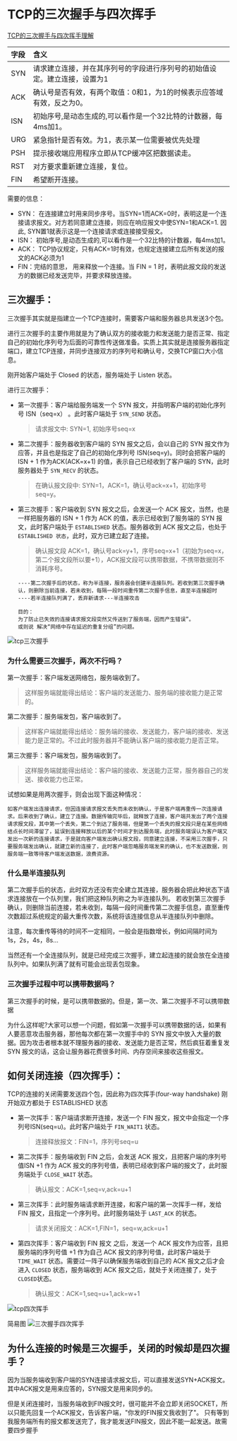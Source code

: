 # TCP的三次握手与四次挥手
[](https://zhuanlan.zhihu.com/p/86426969)
[TCP的三次握手与四次挥手理解](https://blog.csdn.net/qq_38950316/article/details/81087809)

| 字段| 	含义
|:--|:--
| SYN	| 请求建立连接，并在其序列号的字段进行序列号的初始值设定。建立连接，设置为1
| ACK	| 确认号是否有效，有两个取值：0和1，为1的时候表示应答域有效，反之为0。
| ISN	| 初始序号,是动态生成的,可以看作是一个32比特的计数器，每4ms加1。
| URG	| 紧急指针是否有效。为1，表示某一位需要被优先处理
| PSH	| 提示接收端应用程序立即从TCP缓冲区把数据读走。
| RST	| 对方要求重新建立连接，复位。
| FIN	| 希望断开连接。


需要的信息：
* SYN： 在连接建立时用来同步序号。当SYN=1而ACK=0时，表明这是一个连接请求报文。对方若同意建立连接，则应在响应报文中使SYN=1和ACK=1. 因此, SYN置1就表示这是一个连接请求或连接接受报文。
* ISN： 初始序号,是动态生成的,可以看作是一个32比特的计数器，每4ms加1。
* ACK： TCP协议规定，只有ACK=1时有效，也规定连接建立后所有发送的报文的ACK必须为1
* FIN：完结的意思， 用来释放一个连接。当 FIN = 1 时，表明此报文段的发送方的数据已经发送完毕，并要求释放连接。

## 三次握手：
三次握手其实就是指建立一个TCP连接时，需要客户端和服务器总共发送3个包。

进行三次握手的主要作用就是为了确认双方的接收能力和发送能力是否正常、指定自己的初始化序列号为后面的可靠性传送做准备。实质上其实就是连接服务器指定端口，建立TCP连接，并同步连接双方的序列号和确认号，交换TCP窗口大小信息。

刚开始客户端处于 Closed 的状态，服务端处于 Listen 状态。

进行三次握手：
* 第一次握手：客户端给服务端发一个 SYN 报文，并指明客户端的初始化序列号 ISN（seq=x） 。此时客户端处于 `SYN_SEND` 状态。
  >请求报文中: SYN=1, 初始序号seq=x

* 第二次握手：服务器收到客户端的 SYN 报文之后，会以自己的 SYN 报文作为应答，并且也是指定了自己的初始化序列号 ISN(seq=y)。同时会把客户端的 ISN + 1 作为ACK(ACK=x+1) 的值，表示自己已经收到了客户端的 SYN，此时服务器处于 `SYN_RECV` 的状态。
  >在确认报文段中: SYN=1，ACK=1，确认号ack=x+1，初始序号seq=y。


* 第三次握手：客户端收到 SYN 报文之后，会发送一个 ACK 报文，当然，也是一样把服务器的 ISN + 1 作为 ACK 的值，表示已经收到了服务端的 SYN 报文，此时客户端处于 `ESTABLISHED` 状态。服务器收到 ACK 报文之后，也处于 `ESTABLISHED 状态`，此时，双方已建立起了连接。
  >确认报文段 ACK=1，确认号ack=y+1，序号seq=x+1（初始为seq=x，第二个报文段所以要+1），ACK报文段可以携带数据，不携带数据则不消耗序号。

  >
      ----第二次握手后的状态，称为半连接，服务器会创建半连接队列。若收到第三次握手确认，则删除当前连接，若未收到，每隔一段时间重传第二次握手信息，直至半连接超时
      ----若半连接队列满了，丢弃新请求---半连接攻击

      目的：
      为了防止已失效的连接请求报文段突然又传送到了服务端，因而产生错误”。
      或则说 解决“网络中存在延迟的重复分组”的问题。

![tcp三次握手](/img/HTTP/tcp三次握手.png)

### 为什么需要三次握手，两次不行吗？
第一次握手：客户端发送网络包，服务端收到了。
>这样服务端就能得出结论：客户端的发送能力、服务端的接收能力是正常的。

第二次握手：服务端发包，客户端收到了。
>这样客户端就能得出结论：服务端的接收、发送能力，客户端的接收、发送能力是正常的。不过此时服务器并不能确认客户端的接收能力是否正常。

第三次握手：客户端发包，服务端收到了。
>这样服务端就能得出结论：客户端的接收、发送能力正常，服务器自己的发送、接收能力也正常。


试想如果是用两次握手，则会出现下面这种情况：
>
    如客户端发出连接请求，但因连接请求报文丢失而未收到确认，于是客户端再重传一次连接请求。后来收到了确认，建立了连接。数据传输完毕后，就释放了连接，客户端共发出了两个连接请求报文段，其中第一个丢失，第二个到达了服务端，但是第一个丢失的报文段只是在某些网络结点长时间滞留了，延误到连接释放以后的某个时间才到达服务端，此时服务端误认为客户端又发出一次新的连接请求，于是就向客户端发出确认报文段，同意建立连接，不采用三次握手，只要服务端发出确认，就建立新的连接了，此时客户端忽略服务端发来的确认，也不发送数据，则服务端一致等待客户端发送数据，浪费资源。

### 什么是半连接队列
第二次握手后的状态，此时双方还没有完全建立其连接，服务器会把此种状态下请求连接放在一个队列里，我们把这种队列称之为半连接队列。
若收到第三次握手确认，则删除当前连接，若未收到，每隔一段时间重传第二次握手信息，直至重传次数超过系统规定的最大重传次数，系统将该连接信息从半连接队列中删除。

注意，每次重传等待的时间不一定相同，一般会是指数增长，例如间隔时间为 1s，2s，4s，8s…


当然还有一个全连接队列，就是已经完成三次握手，建立起连接的就会放在全连接队列中。如果队列满了就有可能会出现丢包现象。

### 三次握手过程中可以携带数据吗？
第三次握手的时候，是可以携带数据的。但是，第一次、第二次握手不可以携带数据

为什么这样呢?大家可以想一个问题，假如第一次握手可以携带数据的话，如果有人要恶意攻击服务器，那他每次都在第一次握手中的 SYN 报文中放入大量的数据。因为攻击者根本就不理服务器的接收、发送能力是否正常，然后疯狂着重复发 SYN 报文的话，这会让服务器花费很多时间、内存空间来接收这些报文。

## 如何关闭连接（四次挥手）：
TCP的连接的关闭需要发送四个包，因此称为四次挥手(four-way handshake)
刚开始双方都处于 ESTABLISHED 状态
* 第一次挥手：客户端请求断开连接，发送一个 FIN 报文，报文中会指定一个序列号ISN(seq=u)。此时客户端处于 `FIN_WAIT1` 状态。
  >连接释放报文：FIN=1，序列号seq=u

* 第二次挥手：服务端收到 FIN 之后，会发送 ACK 报文，且把客户端的序列号值ISN +1 作为 ACK 报文的序列号值，表明已经收到客户端的报文了，此时服务端处于 `CLOSE_WAIT` 状态。  
  >确认报文：ACK=1,seq=v,ack=u+1

* 第三次挥手：此时服务端请求断开连接，和客户端的第一次挥手一样，发给 FIN 报文，且指定一个序列号。此时服务端处于 `LAST_ACK` 的状态。
  >请求关闭报文：ACK=1,FIN=1，seq=w,ack=u+1
  
* 第四次挥手：客户端收到 FIN 报文 之后，发送一个 ACK 报文作为应答，且把服务端的序列号值 +1 作为自己 ACK 报文的序列号值，此时客户端处于 `TIME_WAIT` 状态。需要过一阵子以确保服务端收到自己的 ACK 报文之后才会进入 `CLOSED` 状态，服务端收到 ACK 报文之后，就处于关闭连接了，处于 `CLOSED`状态。
  >确认报文：ACK=1,seq=u+1,ack=w+1

![tcp四次挥手](/img/HTTP/tcp四次挥手.png)


简易图
![三次握手四次挥手](/img/tcp.jpg)


## 为什么连接的时候是三次握手，关闭的时候却是四次握手？

因为当服务端收到客户端的SYN连接请求报文后，可以直接发送SYN+ACK报文。其中ACK报文是用来应答的，SYN报文是用来同步的。

但是关闭连接时，当服务端收到FIN报文时，很可能并不会立即关闭SOCKET，所以只能先回复一个ACK报文，告诉客户端，"你发的FIN报文我收到了"。
只有等到我服务端所有的报文都发送完了，我才能发送FIN报文，因此不能一起发送。故需要四步握手